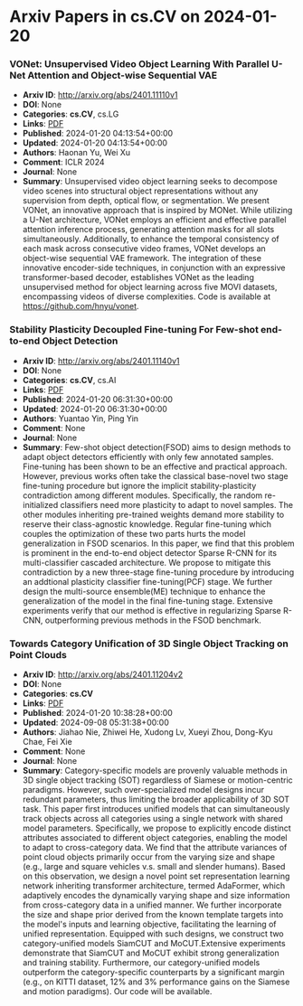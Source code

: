 # Arxiv Papers in cs.CV on 2024-01-20
### VONet: Unsupervised Video Object Learning With Parallel U-Net Attention and Object-wise Sequential VAE
- **Arxiv ID**: http://arxiv.org/abs/2401.11110v1
- **DOI**: None
- **Categories**: **cs.CV**, cs.LG
- **Links**: [PDF](http://arxiv.org/pdf/2401.11110v1)
- **Published**: 2024-01-20 04:13:54+00:00
- **Updated**: 2024-01-20 04:13:54+00:00
- **Authors**: Haonan Yu, Wei Xu
- **Comment**: ICLR 2024
- **Journal**: None
- **Summary**: Unsupervised video object learning seeks to decompose video scenes into structural object representations without any supervision from depth, optical flow, or segmentation. We present VONet, an innovative approach that is inspired by MONet. While utilizing a U-Net architecture, VONet employs an efficient and effective parallel attention inference process, generating attention masks for all slots simultaneously. Additionally, to enhance the temporal consistency of each mask across consecutive video frames, VONet develops an object-wise sequential VAE framework. The integration of these innovative encoder-side techniques, in conjunction with an expressive transformer-based decoder, establishes VONet as the leading unsupervised method for object learning across five MOVI datasets, encompassing videos of diverse complexities. Code is available at https://github.com/hnyu/vonet.



### Stability Plasticity Decoupled Fine-tuning For Few-shot end-to-end Object Detection
- **Arxiv ID**: http://arxiv.org/abs/2401.11140v1
- **DOI**: None
- **Categories**: **cs.CV**, cs.AI
- **Links**: [PDF](http://arxiv.org/pdf/2401.11140v1)
- **Published**: 2024-01-20 06:31:30+00:00
- **Updated**: 2024-01-20 06:31:30+00:00
- **Authors**: Yuantao Yin, Ping Yin
- **Comment**: None
- **Journal**: None
- **Summary**: Few-shot object detection(FSOD) aims to design methods to adapt object detectors efficiently with only few annotated samples. Fine-tuning has been shown to be an effective and practical approach. However, previous works often take the classical base-novel two stage fine-tuning procedure but ignore the implicit stability-plasticity contradiction among different modules. Specifically, the random re-initialized classifiers need more plasticity to adapt to novel samples. The other modules inheriting pre-trained weights demand more stability to reserve their class-agnostic knowledge. Regular fine-tuning which couples the optimization of these two parts hurts the model generalization in FSOD scenarios. In this paper, we find that this problem is prominent in the end-to-end object detector Sparse R-CNN for its multi-classifier cascaded architecture. We propose to mitigate this contradiction by a new three-stage fine-tuning procedure by introducing an addtional plasticity classifier fine-tuning(PCF) stage. We further design the multi-source ensemble(ME) technique to enhance the generalization of the model in the final fine-tuning stage. Extensive experiments verify that our method is effective in regularizing Sparse R-CNN, outperforming previous methods in the FSOD benchmark.



### Towards Category Unification of 3D Single Object Tracking on Point Clouds
- **Arxiv ID**: http://arxiv.org/abs/2401.11204v2
- **DOI**: None
- **Categories**: **cs.CV**
- **Links**: [PDF](http://arxiv.org/pdf/2401.11204v2)
- **Published**: 2024-01-20 10:38:28+00:00
- **Updated**: 2024-09-08 05:31:38+00:00
- **Authors**: Jiahao Nie, Zhiwei He, Xudong Lv, Xueyi Zhou, Dong-Kyu Chae, Fei Xie
- **Comment**: None
- **Journal**: None
- **Summary**: Category-specific models are provenly valuable methods in 3D single object tracking (SOT) regardless of Siamese or motion-centric paradigms. However, such over-specialized model designs incur redundant parameters, thus limiting the broader applicability of 3D SOT task. This paper first introduces unified models that can simultaneously track objects across all categories using a single network with shared model parameters. Specifically, we propose to explicitly encode distinct attributes associated to different object categories, enabling the model to adapt to cross-category data. We find that the attribute variances of point cloud objects primarily occur from the varying size and shape (e.g., large and square vehicles v.s. small and slender humans). Based on this observation, we design a novel point set representation learning network inheriting transformer architecture, termed AdaFormer, which adaptively encodes the dynamically varying shape and size information from cross-category data in a unified manner. We further incorporate the size and shape prior derived from the known template targets into the model's inputs and learning objective, facilitating the learning of unified representation. Equipped with such designs, we construct two category-unified models SiamCUT and MoCUT.Extensive experiments demonstrate that SiamCUT and MoCUT exhibit strong generalization and training stability. Furthermore, our category-unified models outperform the category-specific counterparts by a significant margin (e.g., on KITTI dataset, 12% and 3% performance gains on the Siamese and motion paradigms). Our code will be available.



